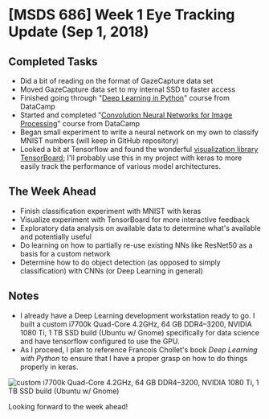 # [MSDS 686] Week 1 Eye Tracking Update (Sep 1, 2018)

## Completed Tasks
- Did a bit of reading on the format of GazeCapture data set
- Moved GazeCapture data set to my internal SSD to faster access
- Finished going through "[Deep Learning in Python](https://www.datacamp.com/courses/deep-learning-in-python)" course from DataCamp
- Started and completed "[Convolution Neural Networks for Image Processing](https://www.datacamp.com/courses/convolutional-neural-networks-for-image-processing)" course from DataCamp
- Began small experiment to write a neural network on my own to classify MNIST numbers (will keep in GitHub repository)
- Looked a bit at Tensorflow and found the wonderful [visualization library TensorBoard](https://www.tensorflow.org/guide/summaries_and_tensorboard); I'll probably use this in my project with keras to more easily track the performance of various model architectures.

## The Week Ahead
- Finish classification experiment with MNIST with keras
- Visualize experiment with TensorBoard for more interactive feedback
- Exploratory data analysis on available data to determine what's available and potentially useful
- Do learning on how to partially re-use existing NNs like ResNet50 as a basis for a custom network
- Determine how to do object detection (as opposed to simply classification) with CNNs (or Deep Learning in general)

## Notes
- I already have a Deep Learning development workstation ready to go. I built a custom i7700k Quad-Core 4.2GHz, 64 GB DDR4–3200, NVIDIA 1080 Ti, 1 TB SSD build (Ubuntu w/ Gnome) specifically for data science and have tensorflow configured to use the GPU.
- As I proceed, I plan to reference Francois Chollet's book *Deep Learning with Python* to ensure that I have a proper grasp on how to do things properly in keras.

![custom i7700k Quad-Core 4.2GHz, 64 GB DDR4–3200, NVIDIA 1080 Ti, 1 TB SSD build (Ubuntu w/ Gnome)](https://cdn-images-1.medium.com/max/600/1*IcRQ1zMWA2-NQKyQzM8njA.png)

Looking forward to the week ahead!
